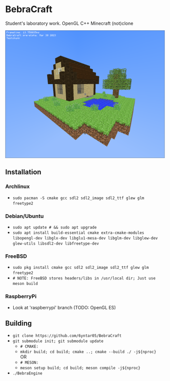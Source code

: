 # BebraCraft
Student's laboratory work. OpenGL C++ Minecraft (not)clone

![BebraCraft Screenshot](/Screenshot.png?raw=true "BebraCraft")

## Installation
### Archlinux
- `sudo pacman -S cmake gcc sdl2 sdl2_image sdl2_ttf glew glm freetype2`
### Debian/Ubuntu
- `sudo apt update # && sudo apt upgrade`
- `sudo apt install build-essential cmake extra-cmake-modules libopengl-dev libglx-dev libglu1-mesa-dev libglm-dev libglew-dev glew-utils libsdl2-dev libfreetype-dev`
### FreeBSD
- `sudo pkg install cmake gcc sdl2 sdl2_image sdl2_ttf glew glm freetype2`
- `# NOTE: FreeBSD stores headers/libs in /usr/local dir; Just use meson build`
### RaspberryPi
- Look at 'raspberrypi' branch (TODO: OpenGL ES)

## Building
- `git clone https://github.com/6yntar05/BebraCraft`
- `git submodule init; git submodule update`
  - `# CMAKE:`
  - `mkdir build; cd build; cmake ..; cmake --build ./ -j${nproc}`
  <br>OR
  - `# MESON:`
  - `meson setup build; cd build; meson compile -j${nproc}`
- `./BebraEngine`